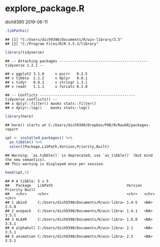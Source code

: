 explore\_package.R
================
dich9390
2019-06-11

``` r
.libPaths()
```

    ## [1] "C:/Users/dich9390/Documents/R/win-library/3.5"
    ## [2] "C:/Program Files/R/R-3.5.3/library"

``` r
library(tidyverse)
```

    ## -- Attaching packages ----------------------------------------- tidyverse 1.2.1 --

    ## v ggplot2 3.1.0     v purrr   0.2.5
    ## v tibble  2.1.2     v dplyr   0.8.1
    ## v tidyr   0.8.1     v stringr 1.3.1
    ## v readr   1.1.1     v forcats 0.3.0

    ## -- Conflicts -------------------------------------------- tidyverse_conflicts() --
    ## x dplyr::filter() masks stats::filter()
    ## x dplyr::lag()    masks stats::lag()

``` r
library(here)
```

    ## here() starts at C:/Users/dich9390/Dropbox/PHD/R/RaukR/packages-report

``` r
ipt <- installed.packages() %>% 
  as.tibble() %>% 
  select(Package,LibPath,Version,Priority,Built)
```

    ## Warning: `as.tibble()` is deprecated, use `as_tibble()` (but mind the new semantics).
    ## This warning is displayed once per session.

``` r
head(ipt,5)
```

    ## # A tibble: 5 x 5
    ##   Package   LibPath                                  Version Priority Built
    ##   <chr>     <chr>                                    <chr>   <chr>    <chr>
    ## 1 abind     C:/Users/dich9390/Documents/R/win-libra~ 1.4-5   <NA>     3.5.0
    ## 2 acepack   C:/Users/dich9390/Documents/R/win-libra~ 1.4.1   <NA>     3.5.1
    ## 3 ALA4R     C:/Users/dich9390/Documents/R/win-libra~ 1.6.0   <NA>     3.5.1
    ## 4 alphahull C:/Users/dich9390/Documents/R/win-libra~ 2.1     <NA>     3.5.1
    ## 5 animation C:/Users/dich9390/Documents/R/win-libra~ 2.5     <NA>     3.5.1
